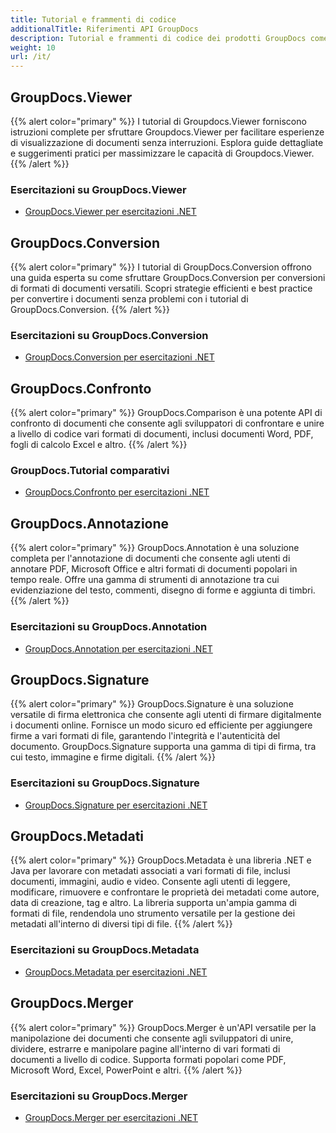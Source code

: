 ```yaml
---
title: Tutorial e frammenti di codice
additionalTitle: Riferimenti API GroupDocs
description: Tutorial e frammenti di codice dei prodotti GroupDocs come GroupDocs.Viewer, GroupDocs.Annotation, GroupDocs.Conversion e altri prodotti.
weight: 10
url: /it/
---
```


## GroupDocs.Viewer
{{% alert color="primary" %}}
I tutorial di Groupdocs.Viewer forniscono istruzioni complete per sfruttare Groupdocs.Viewer per facilitare esperienze di visualizzazione di documenti senza interruzioni. Esplora guide dettagliate e suggerimenti pratici per massimizzare le capacità di Groupdocs.Viewer.
{{% /alert %}}

### Esercitazioni su GroupDocs.Viewer
- [GroupDocs.Viewer per esercitazioni .NET](../viewer/it/net/)


## GroupDocs.Conversion
{{% alert color="primary" %}}
I tutorial di GroupDocs.Conversion offrono una guida esperta su come sfruttare GroupDocs.Conversion per conversioni di formati di documenti versatili. Scopri strategie efficienti e best practice per convertire i documenti senza problemi con i tutorial di GroupDocs.Conversion.
{{% /alert %}}

### Esercitazioni su GroupDocs.Conversion
- [GroupDocs.Conversion per esercitazioni .NET](../conversion/it/net/)


## GroupDocs.Confronto
{{% alert color="primary" %}}
GroupDocs.Comparison è una potente API di confronto di documenti che consente agli sviluppatori di confrontare e unire a livello di codice vari formati di documenti, inclusi documenti Word, PDF, fogli di calcolo Excel e altro.
{{% /alert %}}

### GroupDocs.Tutorial comparativi
- [GroupDocs.Confronto per esercitazioni .NET](../comparison/it/net/)


## GroupDocs.Annotazione
{{% alert color="primary" %}}
GroupDocs.Annotation è una soluzione completa per l'annotazione di documenti che consente agli utenti di annotare PDF, Microsoft Office e altri formati di documenti popolari in tempo reale. Offre una gamma di strumenti di annotazione tra cui evidenziazione del testo, commenti, disegno di forme e aggiunta di timbri.
{{% /alert %}}

### Esercitazioni su GroupDocs.Annotation
- [GroupDocs.Annotation per esercitazioni .NET](../annotation/it/net/)


## GroupDocs.Signature
{{% alert color="primary" %}}
GroupDocs.Signature è una soluzione versatile di firma elettronica che consente agli utenti di firmare digitalmente i documenti online. Fornisce un modo sicuro ed efficiente per aggiungere firme a vari formati di file, garantendo l'integrità e l'autenticità del documento. GroupDocs.Signature supporta una gamma di tipi di firma, tra cui testo, immagine e firme digitali.
{{% /alert %}}

### Esercitazioni su GroupDocs.Signature
- [GroupDocs.Signature per esercitazioni .NET](../signature/it/net/)


## GroupDocs.Metadati
{{% alert color="primary" %}}
GroupDocs.Metadata è una libreria .NET e Java per lavorare con metadati associati a vari formati di file, inclusi documenti, immagini, audio e video. Consente agli utenti di leggere, modificare, rimuovere e confrontare le proprietà dei metadati come autore, data di creazione, tag e altro. La libreria supporta un'ampia gamma di formati di file, rendendola uno strumento versatile per la gestione dei metadati all'interno di diversi tipi di file.
{{% /alert %}}

### Esercitazioni su GroupDocs.Metadata
- [GroupDocs.Metadata per esercitazioni .NET](../metadata/it/net/)


## GroupDocs.Merger
{{% alert color="primary" %}}
GroupDocs.Merger è un'API versatile per la manipolazione dei documenti che consente agli sviluppatori di unire, dividere, estrarre e manipolare pagine all'interno di vari formati di documenti a livello di codice. Supporta formati popolari come PDF, Microsoft Word, Excel, PowerPoint e altri.
{{% /alert %}}

### Esercitazioni su GroupDocs.Merger
- [GroupDocs.Merger per esercitazioni .NET](../merger/it/net/)